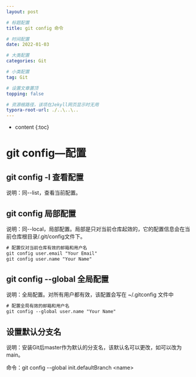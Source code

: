 ```yaml
---
layout: post

# 标题配置
title: git config 命令

# 时间配置
date: 2022-01-03

# 大类配置
categories: Git

# 小类配置
tag: Git

# 设置文章置顶
topping: false

# 资源根路径，该项在Jekyll网页显示时无用
typora-root-url: ./..\..\..
---
```


* content
{:toc}


# git config—配置

## git config -l 查看配置

说明：同--list，查看当前配置。

 

## git config 局部配置

说明：同--local，局部配置。局部是只对当前仓库起效的，它的配置信息会在当前仓库根目录/.git/config文件下。

```txt
# 配置仅对当前仓库有效的邮箱和用户名
git config user.email "Your Email"
git config user.name "Your Name"
```

## git config --global 全局配置

说明：全局配置。对所有用户都有效，该配置会写在 ~/.gitconfig 文件中

```txt
# 配置全局有效的邮箱和用户名
git config --global user.name "Your Name"
```

## 设置默认分支名

说明：安装Git后master作为默认的分支名，该默认名可以更改，如可以改为main。

命令：git config --global init.defaultBranch \<name>

